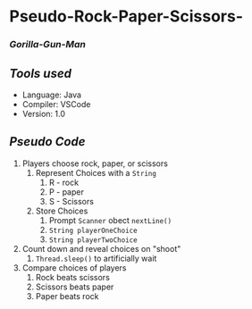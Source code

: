 # Pseudo-Rock-Paper-Scissors-
### *Gorilla-Gun-Man*
## *Tools used*
- Language: Java
- Compiler: VSCode
- Version: 1.0

## *Pseudo Code*
1. Players choose rock, paper, or scissors
   1. Represent Choices with a `String`
      1. R - rock
      2. P - paper
      3. S - Scissors
   2. Store Choices
      1. Prompt `Scanner` obect `nextLine()`
      2. `String playerOneChoice`
      3. `String playerTwoChoice`
2. Count down and reveal choices on "shoot"
   1. `Thread.sleep()` to artificially wait
3. Compare choices of players 
   1. Rock beats scissors
   2. Scissors beats paper
   3. Paper beats rock
